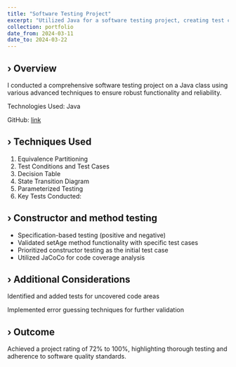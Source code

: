 ```yaml
---
title: "Software Testing Project"
excerpt: "Utilized Java for a software testing project, creating test cases, performing unit testing using Junit."
collection: portfolio
date_from: 2024-03-11
date_to: 2024-03-22
---
```


› Overview
------
I conducted a comprehensive software testing project on a Java class using various advanced techniques to ensure robust functionality and reliability.

Technologies Used: Java

GitHub: [link](https://github.com/Yunnna005/SoftwareTesting.git "Github")

› Techniques Used
------
1. Equivalence Partitioning
1. Test Conditions and Test Cases
1. Decision Table
1. State Transition Diagram
1. Parameterized Testing
1. Key Tests Conducted:

› Constructor and method testing
------
* Specification-based testing (positive and negative)
* Validated setAge method functionality with specific test cases
* Prioritized constructor testing as the initial test case
* Utilized JaCoCo for code coverage analysis

› Additional Considerations
------
Identified and added tests for uncovered code areas

Implemented error guessing techniques for further validation

› Outcome
------
Achieved a project rating of 72% to 100%, highlighting thorough testing and adherence to software quality standards.
